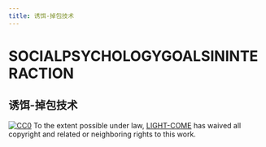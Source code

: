 ```yaml
---
title: 诱饵-掉包技术
---
```



# SOCIALPSYCHOLOGYGOALSININTERACTION

## 诱饵-掉包技术


[![CC0](http://mirrors.creativecommons.org/presskit/buttons/88x31/svg/cc-zero.svg)](https://creativecommons.org/publicdomain/zero/1.0/)
To the extent possible under law, [LIGHT-COME](https://github.com/light-come) has waived all copyright and related or neighboring rights to this work.
